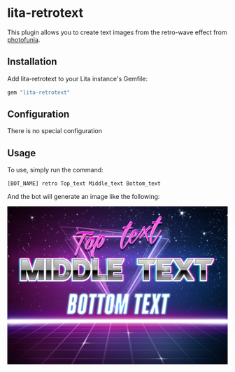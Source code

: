 # lita-retrotext

This plugin allows you to create text images from the retro-wave effect from [photofunia](https://photofunia.com/effects/retro-wave?redirect=false).

## Installation

Add lita-retrotext to your Lita instance's Gemfile:

``` bash
gem "lita-retrotext"
```

## Configuration

There is no special configuration

## Usage

To use, simply run the command:

```
[BOT_NAME] retro Top_text Middle_text Bottom_text
```

And the bot will generate an image like the following:

![sample image](resources/sample.jpg)